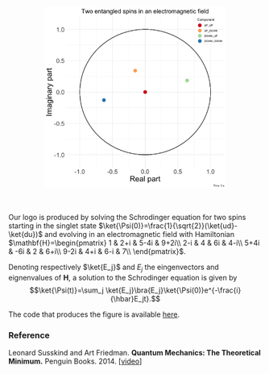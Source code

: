 <p align="center">
<img src="spins.gif" alt="" width="360" />
</p>
<br>

Our logo is produced by solving the Schrodinger equation for two spins starting in the singlet state $\ket{\Psi(0)}=\frac{1}{\sqrt{2}}(\ket{ud}-\ket{du})$ and evolving in an electromagnetic field with Hamiltonian $\mathbf{H}=\begin{pmatrix}
1 & 2+i & 5-4i & 9+2i\\
2-i & 4 & 6i & 4-i\\
5+4i & -6i & 2 & 6+i\\
9-2i & 4+i & 6-i & 7\\
\end{pmatrix}$.

Denoting respectively $\ket{E_j}$ and $E_j$ the eingenvectors and eignenvalues of $\mathbf{H}$, a solution to the Schrodinger equation is given by
$$\ket{\Psi(t)}=\sum_j \ket{E_j}\bra{E_j}\ket{\Psi(0)}e^{-\frac{i}{\hbar}E_jt}.$$

The code that produces the figure is available <a href="https://github.com/fcgrolleau/Mestim/tree/master/R/schrodinger_dots.R">here</a>.

### Reference
Leonard Susskind and Art Friedman.
<b>Quantum Mechanics: The Theoretical Minimum.</b>
Penguin Books. 2014.
[<a href="https://theoreticalminimum.com/courses/quantum-mechanics/2012/winter/lecture-4">video</a>]